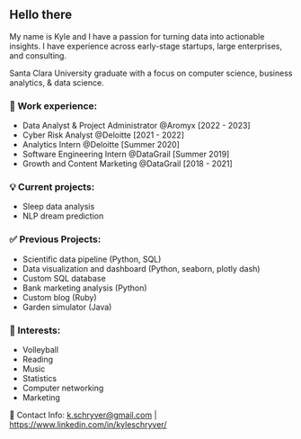 ## **Hello there**

My name is Kyle and I have a passion for turning data into actionable insights. I have experience across early-stage startups, large enterprises, and consulting.

Santa Clara University graduate with a focus on computer science, business analytics, & data science.

### 👔 Work experience:

* Data Analyst & Project Administrator @Aromyx [2022 - 2023]
* Cyber Risk Analyst @Deloitte [2021 - 2022]
* Analytics Intern @Deloitte [Summer 2020]
* Software Engineering Intern @DataGrail [Summer 2019]
* Growth and Content Marketing @DataGrail [2018 - 2021]

### 💡 Current projects:
* Sleep data analysis
* NLP dream prediction

### ✅ Previous Projects:
* Scientific data pipeline (Python, SQL)
* Data visualization and dashboard (Python, seaborn, plotly dash)
* Custom SQL database
* Bank marketing analysis (Python)
* Custom blog (Ruby)
* Garden simulator (Java)

### 🏐 Interests:

* Volleyball
* Reading
* Music
* Statistics
* Computer networking
* Marketing

📇 Contact Info: k.schryver@gmail.com | https://www.linkedin.com/in/kyleschryver/
